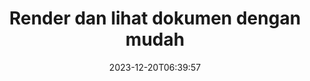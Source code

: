 ---
############################# Static ##########################
layout: "family"
date: 2023-12-20T06:39:57
draft: false

product: "Viewer"
product_tag: "viewer"

############################# Head ############################
head_title: "Render dan Lihat Dokumen API | API Lokal dan layanan online"
head_description: "Render & lihat file Word, PDF, Excel, Powerpoint atau Gambar dengan mudah dan gratis"

############################# Header ##########################
title: "Render dan lihat dokumen dengan mudah"
description: |
  API Penampil yang Kuat untuk Merender berbagai file ke PDF, HTML, dan Gambar.

  Memuat dokumen dari berbagai sumber, termasuk file, aliran, URL, server FTP, Amazon S3, Azure Blob Storage, dan banyak lagi.

  Hasilkan halaman HTML responsif, lindungi file PDF keluaran dan susun ulang halamannya, putar halaman, render catatan dan komentar jika diperlukan.

############################# Platforms ############################
supported_platforms:
  enable: true  
  head_title: "Pilih platform Anda"
  title: "Platform yang didukung"
  description: "Pustaka GroupDocs.Viewer mendukung sistem operasi dan kerangka kerja berikut"
  details_link_title: "Belajarlah lagi"
  items:
    # supported_platforms loop
    - title: ".NET"
      description: "GroupDocs.Viewer for .NET"
      color: "blue"
      tag: "net"
      link: "/viewer/net/"
      features_link: "https://docs.groupdocs.com/viewer/net/system-requirements/"
      features:
        # features loop
        - content: ".NET Framework 4.6.2+  <br>  .NET Core 3.1  <br>  .NET 6+"
          rows: "3"
        # features loop
        - content: "Windows, Linux"
          rows: "1"
        # features loop
        - content: "180+ format file"
          rows: "1"
        # features loop
        - content: "Paket UI untuk ASP.NET Core"
          rows: "1"
        # features loop
        - content: "ASP.NET WebForms Demo  <br>  ASP.NET MVC Demo  <br>  ASP.NET Core Demo"
          rows: "3"
    
    # supported_platforms loop
    - title: "Java"
      description: "GroupDocs.Viewer for Java"
      color: "red"
      tag: "java"
      link: "/viewer/java/"
      features_link: "https://docs.groupdocs.com/viewer/java/system-requirements/"
      features:
        # features loop
        - content: "J2SE 8.0 (1.8)+"
          rows: "3"
        # features loop
        - content:  "Windows, Linux, macOS"
          rows: "1"       
        # features loop
        - content: "180+ format file"
          rows: "1"
        # features loop
        - content:  "Paket UI untuk Spring dan Dropwizard"
          rows: "1"
        # features loop
        - content:  "Spring Demo  <br>  Dropwizard demo"
          rows: "3"

    # supported_platforms loop
    - title: "Node.js"
      description: "GroupDocs.Viewer for Node.js"
      color: "green"
      tag: "nodejs-java"
      link: "/viewer/nodejs-java/"
      features_link: "https://docs.groupdocs.com/viewer/nodejs-java/system-requirements/"
      features:
        # features loop
        - content: "Node.js 16+  <br>  and J2SE 8.0 (1.8)+"
          rows: "3"
        # features loop
        - content:  "Windows, Linux, macOS"
          rows: "1"
        # features loop
        - content:  "180+ format file"
          rows: "1"
        # features loop
        - content:  "Paket UI - segera hadir"
          rows: "1" 
        # features loop
        - content:  "Demo - segera hadir"
          rows: "3" 


############################# Features ############################

features:
  enable: true
  title: "Kumpulan fitur GroupDocs.Viewer"
  description: "API untuk merender file dari berbagai jenis seperti HTML, PDF, PNG, dan JPEG dalam aplikasi untuk melihatnya tanpa perangkat lunak pihak ketiga."

  items:
    # feature loop
    - icon: "view"
      title: "Lihat dokumen dan gambar"
      content: "Lihat dokumen dengan merendernya sebagai file HTML, PDF, PNG, dan JPEG."

    # feature loop
    - icon: "password"
      title: "Buka dokumen aman"
      content: "Tentukan kata sandi untuk membuka dokumen terenkripsi."

    # feature loop
    - icon: "load"
      title: "Muat file dari mana saja"
      content: "Muat dokumen dari berbagai file, URL, server FTP, Amazon S3, dan lainnya."
    
    # feature loop
    - icon: "pages"
      title: "Render semua atau halaman tertentu"
      content: "Tentukan rentang nomor halaman yang akan dirender."


############################# Code samples ############################
code_samples:
  enable: true
  title: "Contoh kode GroupDocs.Viewer"
  description: "Beberapa kasus penggunaan operasi GroupDocs.Viewer yang umum di C#, Java, TypeScript"
  items:
    # code sample loop
    - title: "Cara merender file DOCX ke PDF"
      content: |
       Render dokumen DOCX ke PDF tanpa menginstal Microsoft Word atau perangkat lunak lain. Memuat dan melihat file DOCX dengan mudah dalam aplikasi .NET Anda, baik itu aplikasi web atau desktop. Berikut adalah contoh cara merender file DOCX ke PDF:
      samples:
        - language: "C#"
          color: "blue"
          content: |
            ```csharp {style=abap}   
            // Muat file DOCX untuk dirender
            using (Viewer viewer = new Viewer("sample.docx"))
            {
              // Render DOCX ke file PDF
              PdfViewOptions viewOptions = new PdfViewOptions();
              viewer.View(viewOptions);
            }
            ```
        - language: "Java"
          color: "red"
          content: |
            ```java {style=abap}   
            import com.groupdocs.viewer.Viewer;
            import com.groupdocs.viewer.options.PdfViewOptions;
            // ...
            // Muat file DOCX untuk dirender
            try (Viewer viewer = new Viewer("sample.docx")) {
                // Render DOCX ke file PDF
                PdfViewOptions viewOptions = new PdfViewOptions();
                viewer.view(viewOptions);
            }
            ```
        - language: "TypeScript"
          color: "green"
          content: |
            ```javascript {style=abap}  
            // Muat file DOCX untuk dirender
            const viewer = new groupdocs.viewer.Viewer("sample.docx")
            
            // Render DOCX ke file PDF
            const viewOptions = groupdocs.viewer.PdfViewOptions(output.pdf)
            viewer.view(viewOptions)
            ```


############################# Formats ############################
formats:
  enable: true
  title:  "180+ format file didukung"
  description: "GroupDocs.Viewer mendukung operasi dengan paling popule [format file](https://docs.groupdocs.com/viewer/net/supported-document-formats/)"


############################# Metrics ############################

metrics:
  enable: true
  title: "Metrik mendalam dan wawasan statistik"
  description: "Pelajari rincian angka-angka penting kami, yang memberikan metrik komprehensif dan wawasan statistik mengenai pencapaian, dampak, dan pertumbuhan kami."

  items:
    # metrics loop
    - number: "180+"
      title: "Format yang didukung"
      content: "Lihat lebih dari 180 format file termasuk dokumen, gambar, dan gambar CAD dengan mudah tanpa repot. Hancurkan hambatan kompatibilitas dan akses beragam file dengan mudah menggunakan solusi tampilan komprehensif kami."
    # metrics loop
    - number: "1.0M"
      title: "Unduhan NuGet"
      content: "Solusi paket NuGet kami telah menjadi sumber daya tepercaya dan diadopsi secara luas di komunitas pengembang, menyediakan integrasi tanpa batas dan fungsionalitas berharga untuk banyak proyek."

    # metrics loop
    - number: "10+"
      title: "Perpustakaan"
      content: "Produk kami mencakup 10+ perpustakaan, menawarkan fitur-fitur canggih untuk mengoptimalkan kinerja. Perpustakaan ini dirancang untuk memenuhi kebutuhan pengembangan yang berbeda dengan kemampuan yang tak tertandingi."
    
    # metrics loop
    - number: "100+"
      title: "Pelanggan yang senang"
      content: "Melayani merek paling ikonik di seluruh dunia. Temukan mengapa ratusan orang menyukai GroupDocs.Viewer! Jelajahi navigasi yang lancar, kolaborasi yang nyaman, dan kemudahan penggunaan yang tak tertandingi. Bergabung sekarang!"


############################# Customers ############################
# logo size X1 => 170:70  X2 => 340 : 140

customers:
  enable: true
  title: "Pelanggan kami yang bahagia"
  description: "Perpustakaan GroupDocs digunakan oleh merek-merek terkenal dan terkemuka secara global di seluruh dunia."

  items:
    # customers loop
    - title: "BenQ Corporation"
      logo: "benq"
    # customers loop
    - title: "Nasdaq Stock Market"
      logo: "nasdaq"
    # customers loop
    - title: "AT&T Inc."
      logo: "att"
    # customers loop
    - title: "AstraZeneca"
      logo: "astrazeneca"
    # customers loop
    - title: "Central Bank of Argentina"
      logo: "argentinacentralbank"
    # customers loop
    - title: "Roche Holding AG"
      logo: "roche"
    # customers loop
    - title: "Capita"
      logo: "capita"
    # customers loop
    - title: "Axa S.A."
      logo: "axa"
    # customers loop
    - title: "Instructure Inc."
      logo: "instructure"
     # customers loop
    - title: "Wipro"
      logo: "wipro"



############################# Actions ############################

actions:
  enable: true
  title: "Siap untuk memulai?"
  description: "Coba fitur GroupDocs.Viewer secara gratis atau minta lisensi"

  items:
    #  loop
    - title: ".NET"
      link: "/viewer/net/"
      color: "blue"
        #  loop
    - title: "Java"
      link: "/viewer/java/"
      color: "red"
        #  loop
    - title: "Node.js"
      link: "/viewer/nodejs-java/"
      color: "green"


############################# Faq ############################

faq:
  enable: true
  title: "Pertanyaan dan kekhawatiran umum"
  description: "Temukan jawaban atas pertanyaan umum di bagian FAQ kami untuk menjawab pertanyaan dan kekhawatiran Anda dengan cepat."

  items:
    #  loop
    - question: "Bisakah saya mengevaluasi produk GroupDocs sebelum membeli?"
      answer: |
        Ya! Semua produk GroupDocs memiliki versi evaluasi yang bebas risiko. Kami sangat menganjurkan pengembang untuk mengunduh dan mencoba API kami sebelum membeli untuk memastikan bahwa API tersebut akan memenuhi kebutuhan Anda 100%.
    #  loop
    - question: "Apakah GroupDocs melakukan demonstrasi produk?"
      answer: |
        Tidak, fokus kami adalah pada API kami dan membuat produk yang paling fungsional dan stabil. Kami menawarkan uji coba yang berfungsi penuh dan gratis dalam bentuk [lisensi sementara](https://purchase.groupdocs.com/temporary-license/) sehingga Anda dapat menguji sendiri produk tersebut.
    #  loop
    - question: "Dimana saya bisa mendownload produknya?"
      answer: |
        Semua produk tersedia untuk diunduh dari [situs web](https://releases.groupdocs.com). Kami tidak mengirimkan salinan fisik perangkat lunak kami melalui surat.    
    #  loop
    - question: "Apakah lisensi pengembang GroupDocs per pengguna, atau per pengguna yang disebutkan namanya?"
      answer: |
        Lisensi Pengembang GroupDocs adalah per pengguna, bukan per pengguna yang disebutkan namanya. Kami memahami bahwa anggota tim coding dapat berubah seiring berjalannya waktu dan tidak praktis jika harus memperbarui lisensi setiap kali hal tersebut terjadi.
    #  loop
    - question: "Apakah kita memerlukan lisensi hanya untuk pengembang aktif? Misalnya, kami memiliki tim yang terdiri dari dua pengembang yang mengerjakan shift A dan tim kedua yang terdiri dari dua pengembang yang mengerjakan shift B… dalam situasi ini, apakah kami memerlukan dua atau empat lisensi?"
      answer: |
        Semua pengembang yang mengerjakan proyek harus memiliki lisensi. Dalam situasi ini, GroupDocs melihat tim Anda memiliki empat anggota (meskipun mereka bekerja pada waktu yang berbeda).

############################# Cloud ############################

cloud_links:
  enable: true
  title: "GroupDocs.Viewer API kode rendah"
  description: "Percepat tampilan dokumen atau gambar di semua jenis aplikasi dengan REST API kami yang berbasis cloud"

  items:
    #  loop
    - icon: "groupdocs_viewer-for-curl"
      title: "GroupDocs.Viewer Cloud for cURL"
      link: "https://products.groupdocs.cloud/viewer/curl"
      content: "Gunakan API penampil dokumen cURL RESTful untuk merender dan menampilkan Microsoft Office, PDF, dan berbagai format file standar lainnya secara efisien dalam aplikasi Anda."

    #  loop
    - icon: "groupdocs_viewer-for-net"
      title: "GroupDocs.Viewer Cloud for .NET"
      link: "https://products.groupdocs.cloud/viewer/net"
      content: "Tingkatkan kemampuan melihat dokumen di aplikasi .NET dengan Cloud SDK untuk .NET. Lihat dokumen dengan lancar dalam format HTML, PDF, atau gambar."
    #  loop
    - icon: "groupdocs_viewer-for-java"
      title: "GroupDocs.Viewer Cloud for Java"
      link: "https://products.groupdocs.cloud/viewer/java"
      content: "Integrasikan kemampuan rendering dokumen tingkat lanjut ke dalam aplikasi Java Anda menggunakan SDK Penampil Dokumen untuk Java yang dibuat khusus."

############################# Apps ############################

app_links:
  enable: true
  title: "Aplikasi NoCode GroupDocs.Viewer"
  description: "Aplikasi online memungkinkan Anda melihat 180+ format file populer di browser"

  items:
    #  loop
    - icon: "groupdocs_viewer-app"
      title: "GroupDocs.Viewer Total"
      link: "https://products.groupdocs.app/viewer/total"
      content: "Jelajahi aplikasi online gratis untuk melihat lebih dari 180 format file langsung dari browser web pilihan Anda."

    #  loop
    - icon: "groupdocs_words-app"
      title:  "GroupDocs.Viewer DOCX"
      link: "https://products.groupdocs.app/viewer/docx"
      content: "Alat berbasis web untuk melihat file Microsoft Word dengan mudah di berbagai perangkat."

    #  loop
    - icon: "groupdocs_pdf-app"
      title:  "GroupDocs.Viewer PDF"
      link: "https://products.groupdocs.app/viewer/pdf"
      content: "Buka dan lihat file PDF online dengan penampil PDF gratis."
    

---